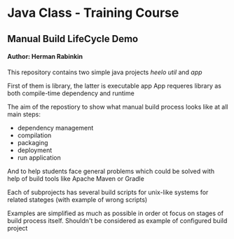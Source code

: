 # Java Class - Training Course

## Manual Build LifeCycle Demo

#### Author: Herman Rabinkin

This repository contains two simple java projects
_heelo util_ and _app_


First of them is library, the latter is executable app
App requeres library as both compile-time dependency and runtime


The aim of the repostiory to show what manual build process
looks like at all main steps:
* dependency management
* compilation
* packaging
* deployment
* run application

And to help students face general problems which could be 
solved with help of build tools like Apache Maven or Gradle


Each of subprojects has several build scripts for unix-like systems
for related stateges (with example of wrong scripts)

Examples are simplified as much as possible in order ot focus on 
stages of build process itself. Shouldn't be considered as example 
of configured build project
